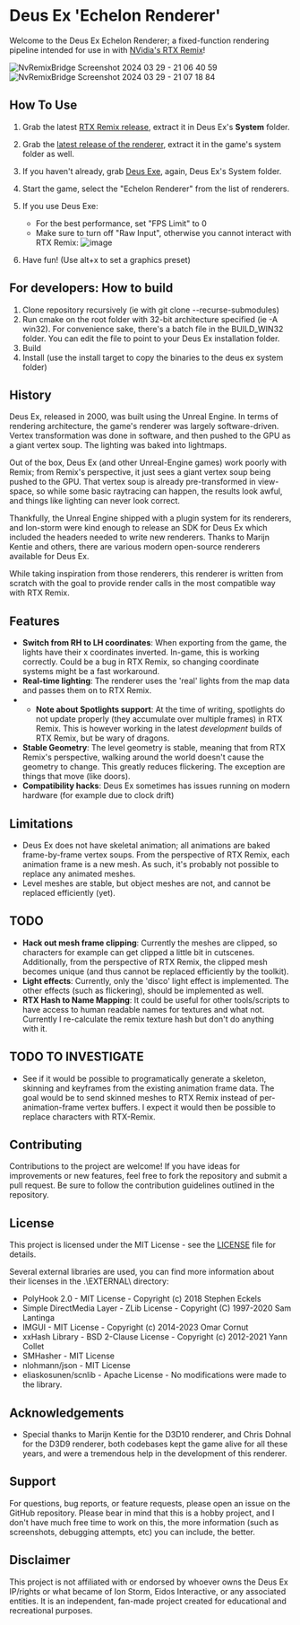 # Deus Ex 'Echelon Renderer'

Welcome to the Deus Ex Echelon Renderer; a fixed-function rendering pipeline intended for use in with [NVidia's RTX Remix](https://www.nvidia.com/de-de/geforce/rtx-remix/)! 

![NvRemixBridge Screenshot 2024 03 29 - 21 06 40 59](https://github.com/onnoj/DeusExEchelonRenderer/assets/4381237/84481569-d305-4110-9f63-6f4a1ee7ee9f)
![NvRemixBridge Screenshot 2024 03 29 - 21 07 18 84](https://github.com/onnoj/DeusExEchelonRenderer/assets/4381237/5b4e6cd6-81ce-4923-9cb4-011c3f561a86)


## How To Use

1. Grab the latest [RTX Remix release](https://github.com/NVIDIAGameWorks/rtx-remix/releases), extract it in Deus Ex's **System** folder.
2. Grab the [latest release of the renderer](https://github.com/onnoj/DeusExEchelonRenderer/releases), extract it in the game's system folder as well.
3. If you haven't already, grab [Deus Exe](https://kentie.net/article/dxguide/), again, Deus Ex's System folder.
4. Start the game, select the "Echelon Renderer" from the list of renderers.
5. If you use Deus Exe:
    * For the best performance, set "FPS Limit" to 0
    * Make sure to turn off "Raw Input", otherwise you cannot interact with RTX Remix: ![image](https://github.com/onnoj/DeusExEchelonRenderer/assets/4381237/60a47f03-eed4-4d02-b1ce-542ac0ee1253)


7. Have fun! (Use alt+x to set a graphics preset)

## For developers: How to build

1. Clone repository recursively (ie with git clone --recurse-submodules)
2. Run cmake on the root folder with 32-bit architecture specified (ie -A win32). For convenience sake, there's a batch file in the BUILD_WIN32 folder.
   You can edit the file to point to your Deus Ex installation folder. 
3. Build
4. Install (use the install target to copy the binaries to the deus ex system folder)

## History

Deus Ex, released in 2000, was built using the Unreal Engine. In terms of rendering architecture, the game's renderer was largely software-driven.
Vertex transformation was done in software, and then pushed to the GPU as a giant vertex soup. The lighting was baked into lightmaps.

Out of the box, Deus Ex (and other Unreal-Engine games) work poorly with Remix; from Remix's perspective, it just sees a giant vertex soup being pushed to the GPU.
That vertex soup is already pre-transformed in view-space, so while some basic raytracing can happen, the results look awful, and things like lighting can never look correct.

Thankfully, the Unreal Engine shipped with a plugin system for its renderers, and Ion-storm were kind enough to release an SDK for Deus Ex which included the headers needed to write new renderers.
Thanks to Marijn Kentie and others, there are various modern open-source renderers available for Deus Ex.

While taking inspiration from those renderers, this renderer is written from scratch with the goal to provide render calls in the most compatible way with RTX Remix.

## Features
- **Switch from RH to LH coordinates**: When exporting from the game, the lights have their x coordinates inverted. In-game, this is working correctly. Could be a bug in RTX Remix, so changing coordinate systems might be a fast workaround.
- **Real-time lighting**: The renderer uses the 'real' lights from the map data and passes them on to RTX Remix.
- - **Note about Spotlights support**: At the time of writing, spotlights do not update properly (they accumulate over multiple frames) in RTX Remix. This is however working in the latest _development_ builds of RTX Remix, but be wary of dragons.
- **Stable Geometry**: The level geometry is stable, meaning that from RTX Remix's perspective, walking around the world doesn't cause the geometry to change. This greatly reduces flickering. The exception are things that move (like doors).
- **Compatibility hacks**: Deus Ex sometimes has issues running on modern hardware (for example due to clock drift)

## Limitations
- Deus Ex does not have skeletal animation; all animations are baked frame-by-frame vertex soups. From the perspective of RTX Remix, each animation frame is a new mesh. As such, it's probably not possible to replace any animated meshes.
- Level meshes are stable, but object meshes are not, and cannot be replaced efficiently (yet).

## TODO
- **Hack out mesh frame clipping**: Currently the meshes are clipped, so characters for example can get clipped a little bit in cutscenes. Additionally, from the perspective of RTX Remix, the clipped mesh becomes unique (and thus cannot be replaced efficiently by the toolkit).
- **Light effects**: Currently, only the 'disco' light effect is implemented. The other effects (such as flickering), should be implemented as well.
- **RTX Hash to Name Mapping**: It could be useful for other tools/scripts to have access to human readable names for textures and what not. Currently I re-calculate the remix texture hash but don't do anything with it.

## TODO TO INVESTIGATE
- See if it would be possible to programatically generate a skeleton, skinning and keyframes from the existing animation frame data. The goal would be to send skinned meshes to RTX Remix instead of per-animation-frame vertex buffers. I expect it would then be possible to replace characters with RTX-Remix.


## Contributing

Contributions to the project are welcome! If you have ideas for improvements or new features, feel free to fork the repository and submit a pull request. Be sure to follow the contribution guidelines outlined in the repository.

## License

This project is licensed under the MIT License - see the [LICENSE](LICENSE) file for details.

Several external libraries are used, you can find more information about their licenses in the .\EXTERNAL\ directory:
* PolyHook 2.0 - MIT License - Copyright (c) 2018 Stephen Eckels
* Simple DirectMedia Layer - ZLib License - Copyright (C) 1997-2020 Sam Lantinga
* IMGUI  - MIT License - Copyright (c) 2014-2023 Omar Cornut
* xxHash Library - BSD 2-Clause License - Copyright (c) 2012-2021 Yann Collet
* SMHasher - MIT License
* nlohmann/json - MIT License
* eliaskosunen/scnlib - Apache License - No modifications were made to the library.

## Acknowledgements

- Special thanks to Marijn Kentie for the D3D10 renderer, and Chris Dohnal for the D3D9 renderer, both codebases kept the game alive for all these years, and were a tremendous help in the development of this renderer.

## Support

For questions, bug reports, or feature requests, please open an issue on the GitHub repository.
Please bear in mind that this is a hobby project, and I don't have much free time to work on this, the more information (such as screenshots, debugging attempts, etc) you can include, the better.

## Disclaimer

This project is not affiliated with or endorsed by whoever owns the Deus Ex IP/rights or what became of Ion Storm, Eidos Interactive, or any associated entities. 
It is an independent, fan-made project created for educational and recreational purposes.
